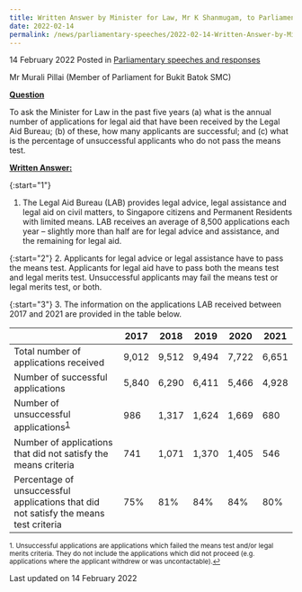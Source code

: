```yaml
---
title: Written Answer by Minister for Law, Mr K Shanmugam, to Parliamentary Question on the Legal Technology Platform Initiative
date: 2022-02-14
permalink: /news/parliamentary-speeches/2022-02-14-Written-Answer-by-Minister-for-Law-K-Shanmugam-to-PQ-on-Annual-number-of-legal-aid-applications-received-by-legal-aid-bureau
---
```


14 February 2022 Posted in [Parliamentary speeches and responses](/news/parliamentary-speeches)

Mr Murali Pillai (Member of Parliament for Bukit Batok SMC) 
  
**<b><u>Question</u></b>**  

To ask the Minister for Law in the past five years (a) what is the annual number of applications for legal aid that have been received by the Legal Aid Bureau; (b) of these, how many applicants are successful; and (c) what is the percentage of unsuccessful applicants who do not pass the means test.

**<b><u>Written Answer:</u></b>**  
 
{:start="1"}
1.	The Legal Aid Bureau (LAB) provides legal advice, legal assistance and legal aid on civil matters, to Singapore citizens and Permanent Residents with limited means. LAB receives an average of 8,500 applications each year – slightly more than half are for legal advice and assistance, and the remaining for legal aid. 

{:start="2"}
2.	Applicants for legal advice or legal assistance have to pass the means test. Applicants for legal aid have to pass both the means test and legal merits test. Unsuccessful applicants may fail the means test or legal merits test, or both. 

{:start="3"}
3.	The information on the applications LAB received between 2017 and 2021 are provided in the table below.

|                |2017|2018|2019|2020|2021|
|----------------|-------------------------------|-----------------------------|-------------------------------|-----------------------------|-------------------------------|
|Total number of applications received|9,012|9,512|9,494|7,722|6,651|
|Number of successful applications|5,840|6,290|6,411|5,466|4,928|
|Number of unsuccessful applications<sup><a href="#fn1" id="ref1">1</a></sup>|986|1,317|1,624|1,669|680|
|Number of applications that did not satisfy the means criteria|741|1,071|1,370|1,405|546|
|Percentage of unsuccessful applications that did not satisfy the means test criteria|75%|81%|84%|84%|80%|

<p><sup id="fn1">1. Unsuccessful applications are applications which failed the means test and/or legal merits criteria. They do not include the applications which did not proceed (e.g. applications where the applicant withdrew or was uncontactable).<a href="#ref1" title="Jump back to footnote 1 in the text.">↩</a></sup></p>

<p class="right-side-updated">Last updated on 14 February 2022</p>
